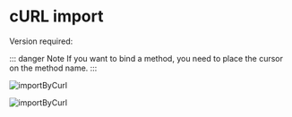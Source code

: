 # cURL import

Version required: <Badge text="2022.2.1" />

::: danger Note
If you want to bind a method, you need to place the cursor on the method name.
:::

![importByCurl](/img/2022.2.1/importByCurl_en.png)


![importByCurl](/img/2022.2.1/importByCurl_en.gif)
